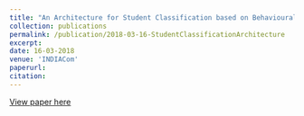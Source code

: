 ```yaml
---
title: "An Architecture for Student Classification based on Behavioural and Academic Perspectives using Deep Learning in a Big Data Environment"
collection: publications
permalink: /publication/2018-03-16-StudentClassificationArchitecture
excerpt:
date: 16-03-2018
venue: 'INDIACom'
paperurl:
citation:
---
```

[View paper here](https://www.bvicam.ac.in/news/INDIACom%202018%20Proceedings/Main/papers/2132.pdf)
